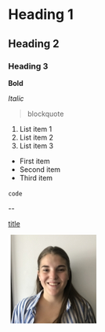# Heading 1

## Heading 2

### Heading 3

**Bold**

*Italic*

> blockquote

1. List item 1
2. List item 2
3. List item 3

- First item
- Second item
- Third item

`code`

--

[title](https://www.example.com)

![alt text](../95454.jpg)   